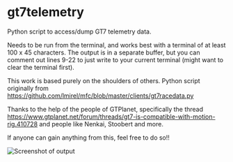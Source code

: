 # gt7telemetry
Python script to access/dump GT7 telemetry data.

Needs to be run from the terminal, and works best with a terminal of at least 100 x 45 characters. The output is in a separate buffer, but you can comment out lines 9-22 to just write to your current terminal (might want to clear the terminal first).

This work is based purely on the shoulders of others. Python script originally from https://github.com/lmirel/mfc/blob/master/clients/gt7racedata.py

Thanks to the help of the people of GTPlanet, specifically the thread https://www.gtplanet.net/forum/threads/gt7-is-compatible-with-motion-rig.410728 and people like Nenkai, Stoobert and more.

If anyone can gain anything from this, feel free to do so!!

![Screenshot of output](https://user-images.githubusercontent.com/3602224/181389968-83cf4b6f-813c-4c56-abac-328682a94480.png)
